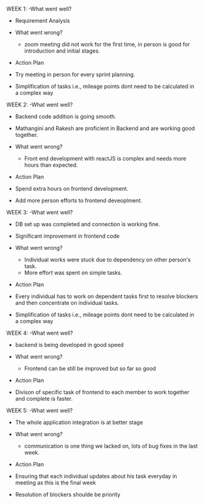 WEEK 1:
-What went well?
  - Requirement Analysis

- What went wrong?
  - zoom meeting did not work for the first time, in person is good for introduction and initial stages.

- Action Plan
 - Try meeting in person for every sprint planning.
 - Simplification of tasks i.e., mileage points dont need to be calculated in a complex way 

WEEK 2:
-What went well?
  - Backend code addition is going smooth.
  - Mathangini and Rakesh are proficient in Backend and are working good together.

- What went wrong?
  - Front end development with reactJS is complex and needs more hours than expected.

- Action Plan
 - Spend extra hours on frontend development.
 - Add more person efforts to frontend deveoplment. 



WEEK 3:
-What went well?
  - DB set up was completed and connection is working fine.
  - Significant improvement in frontend code

- What went wrong?
  - Individual works were stuck due to dependency on other person's task.
  - More effort was spent on simple tasks.

- Action Plan
 - Every individual has to work on dependent tasks first to resolve blockers and then concentrate on individual tasks.
 - Simplification of tasks i.e., mileage points dont need to be calculated in a complex way 


WEEK 4:
-What went well?
  - backend is being developed in good speed

- What went wrong?
  - Frontend can be still be improved but so far so good

- Action Plan
 - Divison of specific task of frontend to each member to work together and complete is faster.


WEEK 5:
-What went well?
  - The whole application integration is at better stage

- What went wrong?
  - communication is one thing we lacked on, lots of bug fixes in the last week.

- Action Plan
 - Ensuring that each individual updates about his task everyday in meeting as this is the final week
 - Resolution of blockers shoulde be priority
